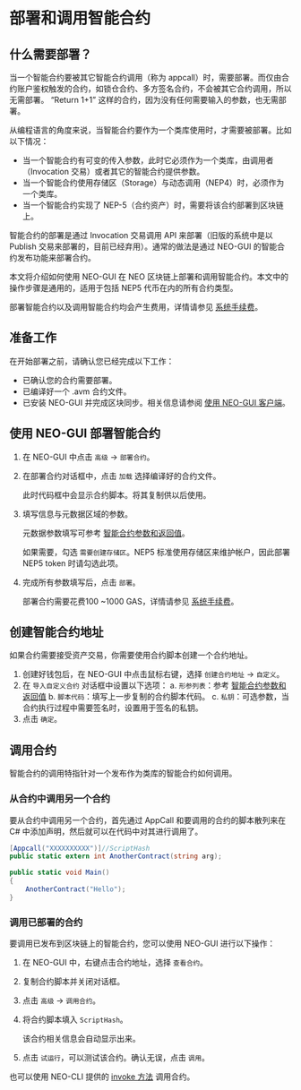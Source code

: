# 部署和调用智能合约

## 什么需要部署？

当一个智能合约要被其它智能合约调用（称为 appcall）时，需要部署。而仅由合约账户鉴权触发的合约，如锁仓合约、多方签名合约，不会被其它合约调用，所以无需部署。 “Return 1+1” 这样的合约，因为没有任何需要输入的参数，也无需部署。 

从编程语言的角度来说，当智能合约要作为一个类库使用时，才需要被部署。比如以下情况：

- 当一个智能合约有可变的传入参数，此时它必须作为一个类库，由调用者（Invocation 交易）或者其它的智能合约提供参数。
- 当一个智能合约使用存储区（Storage）与动态调用（NEP4）时，必须作为一个类库。
- 当一个智能合约实现了 NEP-5（合约资产）时，需要将该合约部署到区块链上。

智能合约的部署是通过 Invocation 交易调用 API 来部署（旧版的系统中是以 Publish 交易来部署的，目前已经弃用）。通常的做法是通过 NEO-GUI 的智能合约发布功能来部署合约。

本文将介绍如何使用 NEO-GUI 在 NEO 区块链上部署和调用智能合约。本文中的操作步骤是通用的，适用于包括 NEP5 代币在内的所有合约类型。

部署智能合约以及调用智能合约均会产生费用，详情请参见 [系统手续费](systemfees.md)。

## 准备工作
在开始部署之前，请确认您已经完成以下工作：

- 已确认您的合约需要部署。
- 已编译好一个 .avm 合约文件。
- 已安装 NEO-GUI 并完成区块同步。相关信息请参阅 [使用 NEO-GUI 客户端](../node/gui/install.md)。

## 使用 NEO-GUI 部署智能合约

1. 在 NEO-GUI 中点击 `高级` -> `部署合约`。

2. 在部署合约对话框中，点击 `加载` 选择编译好的合约文件。

   此时代码框中会显示合约脚本。将其复制供以后使用。

3. 填写信息与元数据区域的参数。

   元数据参数填写可参考 [智能合约参数和返回值](Parameter.md)。

   如果需要，勾选 `需要创建存储区`。NEP5 标准使用存储区来维护帐户，因此部署 NEP5 token 时请勾选此项。

4. 完成所有参数填写后，点击 `部署`。

   部署合约需要花费100 ~1000 GAS，详情请参见 [系统手续费](systemfees.md)。

## 创建智能合约地址   

如果合约需要接受资产交易，你需要使用合约脚本创建一个合约地址。

1. 创建好钱包后，在 NEO-GUI 中点击鼠标右键，选择 `创建合约地址` -> `自定义`。
2. 在 `导入自定义合约` 对话框中设置以下选项：
   a. `形参列表`：参考 [智能合约参数和返回值](Parameter.md)
   b. `脚本代码`：填写上一步复制的合约脚本代码。
   c. `私钥`：可选参数，当合约执行过程中需要签名时，设置用于签名的私钥。
3. 点击 `确定`。

## 调用合约

智能合约的调用特指针对一个发布作为类库的智能合约如何调用。

### 从合约中调用另一个合约

要从合约中调用另一个合约，首先通过 AppCall 和要调用的合约的脚本散列来在 C# 中添加声明，然后就可以在代码中对其进行调用了。

```c#
[Appcall("XXXXXXXXXX")]//ScriptHash
public static extern int AnotherContract(string arg);

public static void Main()
{
    AnotherContract("Hello");    
}
```

### 调用已部署的合约

要调用已发布到区块链上的智能合约，您可以使用 NEO-GUI 进行以下操作：

1. 在 NEO-GUI 中，右键点击合约地址，选择 `查看合约`。

2. 复制合约脚本并关闭对话框。

3. 点击 `高级` -> `调用合约`。

4. 将合约脚本填入 `ScriptHash`。

   该合约相关信息会自动显示出来。

5. 点击 `试运行`，可以测试该合约。确认无误，点击 `调用`。

也可以使用 NEO-CLI 提供的 [invoke 方法](../node/cli/latest-version/api/invoke.md) 调用合约。

